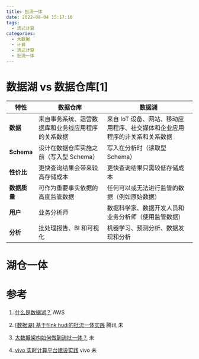 ```yaml
---
title: 批流一体
date: 2022-08-04 15:17:10
tags:
  - 流式计算
categories:
  - 大数据
  - 计算
  - 流式计算
  - 批流一体
---
```


<p></p>
<!-- more -->



# 数据湖  vs 数据仓库[1]

| 特性          | 数据仓库                                           | 数据湖                                                       |
| ------------- | -------------------------------------------------- | ------------------------------------------------------------ |
| **数据**      | 来自事务系统、运营数据库和业务线应用程序的关系数据 | 来自 IoT 设备、网站、移动应用程序、社交媒体和企业应用程序的非关系和关系数据 |
| **Schema**    | 设计在数据仓库实施之前（写入型 Schema）            | 写入在分析时（读取型 Schema）                                |
| **性价比**    | 更快查询结果会带来较高存储成本                     | 更快查询结果只需较低存储成本                                 |
| **数据质量** | 可作为重要事实依据的高度监管数据                   | 任何可以或无法进行监管的数据（例如原始数据）                 |
| **用户**      | 业务分析师                                         | 数据科学家、数据开发人员和业务分析师（使用监管数据）         |
| **分析**      | 批处理报告、BI 和可视化                            | 机器学习、预测分析、数据发现和分析                           |

# 湖仓一体



# 参考

1. [什么是数据湖？](https://aws.amazon.com/cn/big-data/datalakes-and-analytics/what-is-a-data-lake/) AWS



100. [[数据湖] 基于flink hudi的批流一体实践](https://zhuanlan.zhihu.com/p/523028640) 腾讯 未
101. [大数据架构如何做到流批一体？](https://developer.aliyun.com/article/706954) 未
102. [vivo 实时计算平台建设实践](https://zhuanlan.zhihu.com/p/594928870)  vivo 未









